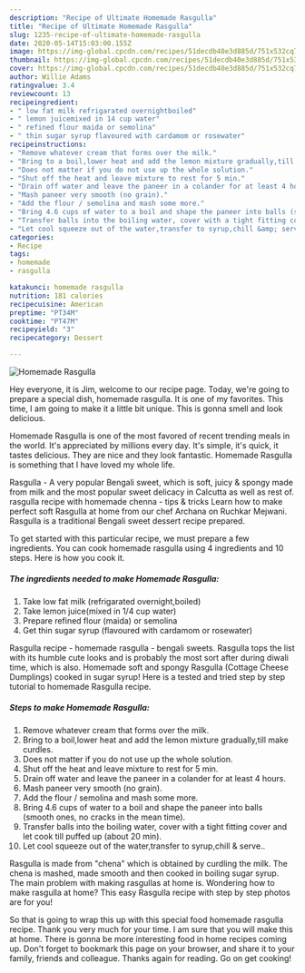 ```yaml
---
description: "Recipe of Ultimate Homemade Rasgulla"
title: "Recipe of Ultimate Homemade Rasgulla"
slug: 1235-recipe-of-ultimate-homemade-rasgulla
date: 2020-05-14T15:03:00.155Z
image: https://img-global.cpcdn.com/recipes/51decdb40e3d885d/751x532cq70/homemade-rasgulla-recipe-main-photo.jpg
thumbnail: https://img-global.cpcdn.com/recipes/51decdb40e3d885d/751x532cq70/homemade-rasgulla-recipe-main-photo.jpg
cover: https://img-global.cpcdn.com/recipes/51decdb40e3d885d/751x532cq70/homemade-rasgulla-recipe-main-photo.jpg
author: Willie Adams
ratingvalue: 3.4
reviewcount: 13
recipeingredient:
- " low fat milk refrigarated overnightboiled"
- " lemon juicemixed in 14 cup water"
- " refined flour maida or semolina"
- " thin sugar syrup flavoured with cardamom or rosewater"
recipeinstructions:
- "Remove whatever cream that forms over the milk."
- "Bring to a boil,lower heat and add the lemon mixture gradually,till make curdles."
- "Does not matter if you do not use up the whole solution."
- "Shut off the heat and leave mixture to rest for 5 min."
- "Drain off water and leave the paneer in a colander for at least 4 hours."
- "Mash paneer very smooth (no grain)."
- "Add the flour / semolina and mash some more."
- "Bring 4.6 cups of water to a boil and shape the paneer into balls (smooth ones, no cracks in the mean time)."
- "Transfer balls into the boiling water, cover with a tight fitting cover and let cook till puffed up (about 20 min)."
- "Let cool squeeze out of the water,transfer to syrup,chill &amp; serve.."
categories:
- Recipe
tags:
- homemade
- rasgulla

katakunci: homemade rasgulla 
nutrition: 181 calories
recipecuisine: American
preptime: "PT34M"
cooktime: "PT47M"
recipeyield: "3"
recipecategory: Dessert

---
```



![Homemade Rasgulla](https://img-global.cpcdn.com/recipes/51decdb40e3d885d/751x532cq70/homemade-rasgulla-recipe-main-photo.jpg)

Hey everyone, it is Jim, welcome to our recipe page. Today, we're going to prepare a special dish, homemade rasgulla. It is one of my favorites. This time, I am going to make it a little bit unique. This is gonna smell and look delicious.

Homemade Rasgulla is one of the most favored of recent trending meals in the world. It's appreciated by millions every day. It's simple, it's quick, it tastes delicious. They are nice and they look fantastic. Homemade Rasgulla is something that I have loved my whole life.

Rasgulla - A very popular Bengali sweet, which is soft, juicy &amp; spongy made from milk and the most popular sweet delicacy in Calcutta as well as rest of. rasgulla recipe with homemade chenna - tips &amp; tricks Learn how to make perfect soft Rasgulla at home from our chef Archana on Ruchkar Mejwani. Rasgulla is a traditional Bengali sweet dessert recipe prepared.


To get started with this particular recipe, we must prepare a few ingredients. You can cook homemade rasgulla using 4 ingredients and 10 steps. Here is how you cook it.

<!--inarticleads1-->

##### The ingredients needed to make Homemade Rasgulla:

1. Take  low fat milk (refrigarated overnight,boiled)
1. Take  lemon juice(mixed in 1/4 cup water)
1. Prepare  refined flour (maida) or semolina
1. Get  thin sugar syrup (flavoured with cardamom or rosewater)


Rasgulla recipe - homemade rasgulla - bengali sweets. Rasgulla tops the list with its humble cute looks and is probably the most sort after during diwali time, which is also. Homemade soft and spongy Rasgulla (Cottage Cheese Dumplings) cooked in sugar syrup! Here is a tested and tried step by step tutorial to homemade Rasgulla recipe. 

<!--inarticleads2-->

##### Steps to make Homemade Rasgulla:

1. Remove whatever cream that forms over the milk.
1. Bring to a boil,lower heat and add the lemon mixture gradually,till make curdles.
1. Does not matter if you do not use up the whole solution.
1. Shut off the heat and leave mixture to rest for 5 min.
1. Drain off water and leave the paneer in a colander for at least 4 hours.
1. Mash paneer very smooth (no grain).
1. Add the flour / semolina and mash some more.
1. Bring 4.6 cups of water to a boil and shape the paneer into balls (smooth ones, no cracks in the mean time).
1. Transfer balls into the boiling water, cover with a tight fitting cover and let cook till puffed up (about 20 min).
1. Let cool squeeze out of the water,transfer to syrup,chill &amp; serve..


Rasgulla is made from &#34;chena&#34; which is obtained by curdling the milk. The chena is mashed, made smooth and then cooked in boiling sugar syrup. The main problem with making rasgullas at home is. Wondering how to make rasgulla at home? This easy Rasgulla recipe with step by step photos are for you! 

So that is going to wrap this up with this special food homemade rasgulla recipe. Thank you very much for your time. I am sure that you will make this at home. There is gonna be more interesting food in home recipes coming up. Don't forget to bookmark this page on your browser, and share it to your family, friends and colleague. Thanks again for reading. Go on get cooking!
